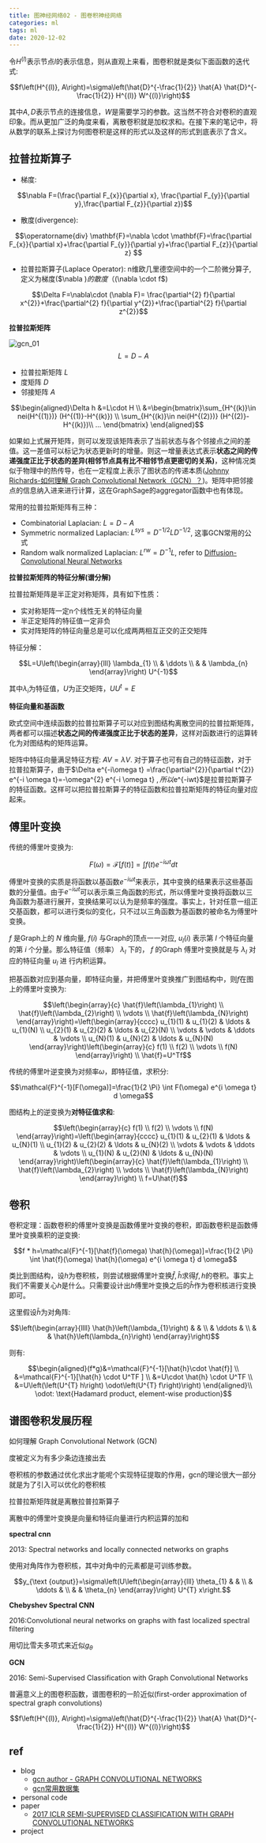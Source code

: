 ```yaml
---
title: 图神经网络02 - 图卷积神经网络
categories: ml
tags: ml
date: 2020-12-02
---
```


令$H^{(l)}$表示节点$l$的表示信息，则从直观上来看，图卷积就是类似下面函数的迭代式:

$$f\left(H^{(l)}, A\right)=\sigma\left(\hat{D}^{-\frac{1}{2}} \hat{A} \hat{D}^{-\frac{1}{2}} H^{(l)} W^{(l)}\right)$$

其中$A,D$表示节点的连接信息，$W$是需要学习的参数。这当然不符合对卷积的直观印象。而从更加广泛的角度来看，离散卷积就是加权求和。在接下来的笔记中，将从数学的联系上探讨为何图卷积是这样的形式以及这样的形式到底表示了含义。


## 拉普拉斯算子

- 梯度: 

$$\nabla F=(\frac{\partial F_{x}}{\partial x}, \frac{\partial F_{y}}{\partial y},\frac{\partial F_{z}}{\partial z})$$

- 散度(divergence): 

$$\operatorname{div} \mathbf{F}=\nabla \cdot \mathbf{F}=\frac{\partial F_{x}}{\partial x}+\frac{\partial F_{y}}{\partial y}+\frac{\partial F_{z}}{\partial z} $$

- 拉普拉斯算子(Laplace Operator): n维欧几里德空间中的一个二阶微分算子,定义为梯度($\nabla $)的散度（($\nabla \cdot f$)

$$\Delta F=\nabla\cdot (\nabla F)= \frac{\partial^{2} f}{\partial x^{2}}+\frac{\partial^{2} f}{\partial y^{2}}+\frac{\partial^{2} f}{\partial z^{2}}$$


**拉普拉斯矩阵**

![gcn_01](imgs/gcn_01.png)
$$L=D-A$$

- 拉普拉斯矩阵 $L$
- 度矩阵 $D$
- 邻接矩阵 $A$

$$\begin{aligned}\Delta h &=L\cdot H \\
&=\begin{bmatrix}\sum_{H^{(k)}\in nei(H^{(1)})} (H^{(1)}-H^{(k)}) \\ \sum_{H^{(k)}\in nei(H^{(2)})} (H^{(2)}-H^{(k)})\\ ... \end{bmatrix} \end{aligned}$$

如果如上式展开矩阵，则可以发现该矩阵表示了当前状态与各个邻接点之间的差值。这一差值可以标记为状态更新时的增量。则这一增量表达式表示**状态之间的传递强度正比于状态的差异(相邻节点具有比不相邻节点更密切的关系)**，这种情况类似于物理中的热传导，也在一定程度上表示了图状态的传递本质([Johnny Richards-如何理解 Graph Convolutional Network（GCN）？](https://www.zhihu.com/question/54504471))。矩阵中把邻接点的信息纳入进来进行计算，这在GraphSage的aggregator函数中也有体现。

常用的拉普拉斯矩阵有三种：

- Combinatorial Laplacian: $L=D-A$
- Symmetric normalized Laplacian: $L^{sys}=D^{-1/2}LD^{-1/2}$, 这事GCN常用的公式
- Random walk normalized Laplacian: $L^{rw}=D^{-1}L$, refer to [Diffusion-Convolutional Neural Networks]()

**拉普拉斯矩阵的特征分解(谱分解)**

拉普拉斯矩阵是半正定对称矩阵，具有如下性质：

- 实对称矩阵一定n个线性无关的特征向量
- 半正定矩阵的特征值一定非负
- 实对阵矩阵的特征向量总是可以化成两两相互正交的正交矩阵

特征分解： 

$$L=U\left(\begin{array}{lll}
\lambda_{1} \\
& \ddots \\
& & \lambda_{n}
\end{array}\right) U^{-1}$$

其中$\lambda_i$为特征值，$U$为正交矩阵，$UU^t=E$

**特征向量和基函数**

欧式空间中连续函数的拉普拉斯算子可以对应到图结构离散空间的拉普拉斯矩阵，两者都可以描述**状态之间的传递强度正比于状态的差异**，这样对函数进行的运算转化为对图结构的矩阵运算。

矩阵中特征向量满足特征方程: $AV=\lambda V$. 对于算子也可有自己的特征函数，对于拉普拉斯算子，由于$\Delta e^{-i\omega t} =\frac{\partial^{2}}{\partial t^{2}} e^{-i \omega t}=-\omega^{2} e^{-i \omega t} $, 所以$e^{-iwt}$是拉普拉斯算子的特征函数。这样可以把拉普拉斯算子的特征函数和拉普拉斯矩阵的特征向量对应起来。




## 傅里叶变换

传统的傅里叶变换为:

$$F(\omega)=\mathcal{F}[f(t)]=\int f(t) e^{-i \omega t} d t$$

傅里叶变换的实质是将函数以基函数$e^{-i \omega t}$来表示，其中变换的结果表示这些基函数的分量值。由于$e^{-i \omega t}$可以表示乘三角函数的形式，所以傅里叶变换将函数以三角函数为基进行展开，变换结果可以认为是频率的强度。事实上，针对任意一组正交基函数，都可以进行类似的变化，只不过以三角函数为基函数的被命名为傅里叶变换。

$f$ 是Graph上的 $N$ 维向量, $f(i)$ 与Graph的顶点一一对应, $u_{l}(i)$ 表示第 $l$ 个特征向量的第 $i$ 个分量。那么特征值（频率） $\lambda_{l}$ 下的， $f$ 的Graph 傅里叶变换就是与 $\lambda_{l}$ 对应的特征向量 $u_{l}$ 进 行内积运算。

把基函数对应到基向量，即特征向量，并把傅里叶变换推广到图结构中，则$f$在图上的傅里叶变换为:

$$\left(\begin{array}{c}
\hat{f}\left(\lambda_{1}\right) \\
\hat{f}\left(\lambda_{2}\right) \\
\vdots \\
\hat{f}\left(\lambda_{N}\right)
\end{array}\right)=\left(\begin{array}{cccc}
u_{1}(1) & u_{1}(2) & \ldots & u_{1}(N) \\
u_{2}(1) & u_{2}(2) & \ldots & u_{2}(N) \\
\vdots & \vdots & \ddots & \vdots \\
u_{N}(1) & u_{N}(2) & \ldots & u_{N}(N)
\end{array}\right)\left(\begin{array}{c}
f(1) \\
f(2) \\
\vdots \\
f(N)
\end{array}\right)  \\
\hat{f}=U^Tf$$

传统的傅里叶逆变换为对频率$\omega$，即特征值，求积分:

$$\mathcal{F}^{-1}[F(\omega)]=\frac{1}{2 \Pi} \int F(\omega) e^{i \omega t} d \omega$$

图结构上的逆变换为**对特征值求和**:

$$\left(\begin{array}{c}
f(1) \\
f(2) \\
\vdots \\
f(N)
\end{array}\right)=\left(\begin{array}{cccc}
u_{1}(1) & u_{2}(1) & \ldots & u_{N}(1) \\
u_{1}(2) & u_{2}(2) & \ldots & u_{N}(2) \\
\vdots & \vdots & \ddots & \vdots \\
u_{1}(N) & u_{2}(N) & \ldots & u_{N}(N)
\end{array}\right)\left(\begin{array}{c}
\hat{f}\left(\lambda_{1}\right) \\
\hat{f}\left(\lambda_{2}\right) \\
\vdots \\
\hat{f}\left(\lambda_{N}\right)
\end{array}\right)  \\
f=U\hat{f}$$

## 卷积

卷积定理：函数卷积的傅里叶变换是函数傅里叶变换的卷积，即函数卷积是函数傅里叶变换乘积的逆变换:

$$f * h=\mathcal{F}^{-1}[\hat{f}(\omega) \hat{h}(\omega)]=\frac{1}{2 \Pi} \int \hat{f}(\omega) \hat{h}(\omega) e^{i \omega t} d \omega$$

类比到图结构，设$h$为卷积核，则尝试根据傅里叶变换$\hat{f},\hat{h}$求得$f,h$的卷积。事实上我们不需要关心$h$是什么。只需要设计出$h$傅里叶变换之后的$\hat{h}$作为卷积核进行变换即可。

这里假设$\hat{h}$为对角阵:

$$\left(\begin{array}{llll}
\hat{h}\left(\lambda_{1}\right) & & \\
& \ddots & \\
& & \hat{h}\left(\lambda_{n}\right)
\end{array}\right)$$

则有:

$$\begin{aligned}(f*g)&=\mathcal{F}^{-1}[\hat{h}\cdot \hat{f}]  \\
&=\mathcal{F}^{-1}[\hat{h} \cdot U^TF ] \\ 
&=U\cdot \hat{h} \cdot U^TF    \\
&=U\left(\left(U^{T} h\right) \odot\left(U^{T} f\right)\right) \end{aligned}\\
\odot: \text{Hadamard product, element-wise production}$$

## 谱图卷积发展历程

如何理解 Graph Convolutional Network (GCN)

度被定义为有多少条边连接出去

卷积核的参数通过优化求出才能呢个实现特征提取的作用，gcn的理论很大一部分就是为了引入可以优化的卷积核

拉普拉斯矩阵就是离散拉普拉斯算子

离散中的傅里叶变换是向量和特征向量进行内积运算的加和

**spectral cnn**

2013: Spectral networks and locally connected networks on graphs

使用对角阵作为卷积核，其中对角中的元素都是可训练参数。

$$y_{\text {output}}=\sigma\left(U\left(\begin{array}{lll}
\theta_{1} & & \\
& \ddots & \\
& & \theta_{n}
\end{array}\right) U^{T} x\right.$$

**Chebyshev Spectral CNN**

2016:Convolutional neural networks on graphs with fast localized spectral filtering

用切比雪夫多项式来近似$g_\theta$

**GCN**

2016: Semi-Supervised Classification with Graph Convolutional Networks

普遍意义上的图卷积函数，谱图卷积的一阶近似(first-order approximation of spectral graph convolutions)

$$f\left(H^{(l)}, A\right)=\sigma\left(\hat{D}^{-\frac{1}{2}} \hat{A} \hat{D}^{-\frac{1}{2}} H^{(l)} W^{(l)}\right)$$

## ref 

- blog
    - [gcn author - GRAPH CONVOLUTIONAL NETWORKS](http://tkipf.github.io/graph-convolutional-networks/)
    - [gcn常用数据集](https://mayi1996.top/2019/03/14/%E5%9B%BE%E7%BD%91%E7%BB%9C/)
- personal code
- paper
    - [2017 ICLR SEMI-SUPERVISED CLASSIFICATION WITH
GRAPH CONVOLUTIONAL NETWORKS]()
- project
